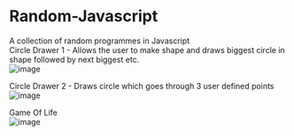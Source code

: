 # Random-Javascript
A collection of random programmes in Javascript<br/>
Circle Drawer 1 - Allows the user to make shape and draws biggest circle in shape followed by next biggest etc.<br/>
![image](https://github.com/meyer6/Random-Javascript/assets/69467554/be1834e2-f22d-495a-873c-9b1ca6f51d21)

Circle Drawer 2 - Draws circle which goes through 3 user defined points<br/>
![image](https://github.com/meyer6/Random-Javascript/assets/69467554/8ce3fa51-37df-4fd0-ad4e-f1a5391c9413)

Game Of Life<br/>
![image](https://github.com/meyer6/Random-Javascript/assets/69467554/f62f1586-14f8-4483-ae4f-17ed0b2fa83a)
